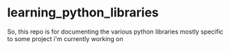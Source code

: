 # learning_python_libraries
So, this repo is for documenting the various python libraries mostly specific to some project i'm currently working on
